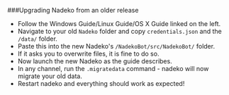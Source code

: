 ###Upgrading Nadeko from an older release

- Follow the Windows Guide/Linux Guide/OS X Guide linked on the left.
- Navigate to your old `Nadeko` folder and copy `credentials.json` and the `/data/` folder.
- Paste this into the new Nadeko's `/NadekoBot/src/NadekoBot/` folder.
- If it asks you to overwrite files, it is fine to do so.
- Now launch the new Nadeko as the guide describes.
- In any channel, run the `.migratedata` command - nadeko will now migrate your old data.
- Restart nadeko and everything should work as expected!
